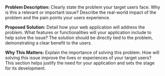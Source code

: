 **Problem Description:** Clearly state the problem your target users face. Why is this a relevant or important issue? Describe the real-world impact of the problem and the pain points your users experience.

**Proposed Solution:** Detail how your web application will address the problem. What features or functionalities will your application include to help solve the issue? The solution should be directly tied to the problem, demonstrating a clear benefit to the users.

**Why This Matters:** Explain the importance of solving this problem. How will solving this issue improve the lives or experiences of your target users? This section helps justify the need for your application and sets the stage for its development.

